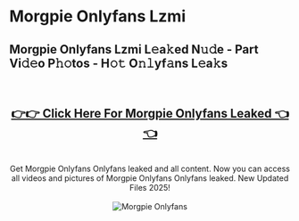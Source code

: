 # Morgpie Onlyfans Lzmi

<h2>Morgpie Onlyfans Lzmi  L𝚎a𝚔ed N𝚞𝚍e - Part Vi𝚍𝚎o P𝚑𝚘tos - H𝚘𝚝 O𝚗𝚕yf𝚊ns L𝚎a𝚔s</h2>
<br>
<div align="center">
<h2><a href="https://213.232.235.80/live/video.php?q=morgpie-onlyfans" rel="nofollow">👉👉 Click Here For Morgpie Onlyfans Leaked 👈👈</a></h2>

<br>
Get Morgpie Onlyfans Onlyfans leaked and all content. Now you can access all videos and pictures of Morgpie Onlyfans Onlyfans leaked. New Updated Files 2025!
<br>
<br>
<a href="https://213.232.235.80/live/video.php?q=morgpie-onlyfans" rel="nofollow" data-target="animated-image.originalLink"><img src="https://i.imgur.com/dJHk4Zq.gif" alt="Morgpie Onlyfans" style="max-width: 100%; display: inline-block;" data-target="animated-image.originalImage"></a>
</div>
<br>